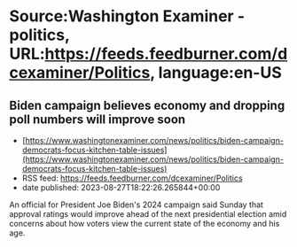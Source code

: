 # Source:Washington Examiner - politics, URL:https://feeds.feedburner.com/dcexaminer/Politics, language:en-US

## Biden campaign believes economy and dropping poll numbers will improve soon
 - [https://www.washingtonexaminer.com/news/politics/biden-campaign-democrats-focus-kitchen-table-issues](https://www.washingtonexaminer.com/news/politics/biden-campaign-democrats-focus-kitchen-table-issues)
 - RSS feed: https://feeds.feedburner.com/dcexaminer/Politics
 - date published: 2023-08-27T18:22:26.265844+00:00

An official for President Joe Biden's 2024 campaign said Sunday that approval ratings would improve ahead of the next presidential election amid concerns about how voters view the current state of the economy and his age.

